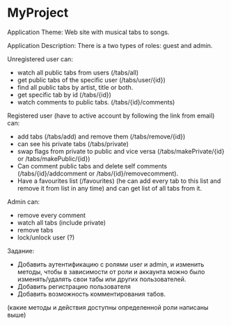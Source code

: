 # MyProject
Application Theme: 
Web site with musical tabs to songs.

Application Description:
There is a two types of roles: guest and admin.

Unregistered user can:
- watch all public tabs from users (/tabs/all)
- get public tabs of the specific user (/tabs/user/{id})
- find all public tabs by artist, title or both.
- get specific tab by id (/tabs/{id})
- watch comments to public tabs. (/tabs/{id}/comments)

Registered user (have to active account by following the link from email) can:
- add tabs (/tabs/add) and remove them (/tabs/remove/{id})
- can see his private tabs (/tabs/private) 
- swap flags from private to public and vice versa (/tabs/makePrivate/{id} or /tabs/makePublic/{id})
- Can comment public tabs and delete self comments (/tabs/{id}/addcomment or /tabs/{id}/removecomment). 
- Have a favourites list (/favourites) (he can add every tab to this list and remove it from list in any time) and can get list of all tabs from it. 

Admin can:
- remove every comment
- watch all tabs (include private)
- remove tabs
- lock/unlock user (?)

Задание:
- Добавить аутентификацию с ролями user и admin, и изменить методы, чтобы в зависимости от роли и аккаунта можно было изменять/удалять свои табы или других пользователей.
- Добавить регистрацию пользователя 
- Добавить возможность комментирования табов. 


(какие методы и действия доступны определенной роли написаны выше)
